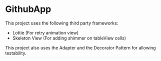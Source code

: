 # GithubApp

This project uses the following third party frameworks:
- Lottie (For retry animation view)
- Skeleton View (For adding shimmer on tableView cells)

This project also uses the Adapter and the Decorator Pattern for allowing testability.
